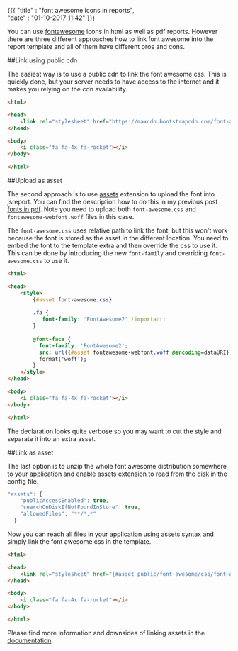 ﻿{{{
    "title"    : "font awesome icons in reports",	   
    "date"     : "01-10-2017 11:42"	
}}}

You can use [fontawesome](http://fontawesome.io/) icons in html as well as pdf reports. However there are three different approaches how to link font awesome into the report template and all of them have different pros and cons. 

##Link using public cdn

The easiest way is to use a public cdn to link the font awesome css. This is quickly done, but your server needs to have access to the internet and it makes you relying on the cdn availability.

```html
<html>

<head>
    <link rel="stylesheet" href="https://maxcdn.bootstrapcdn.com/font-awesome/4.7.0/css/font-awesome.min.css">
</head>

<body>
    <i class="fa fa-4x fa-rocket"></i>
</body>

</html>
```

##Upload as asset

The second approach is to use [assets](https://jsreport.net/learn/assets) extension to upload the font into jsreport.  You can find the description how to do this in my previous post [fonts in pdf](https://jsreport.net/blog/fonts-in-pdf). Note you need to upload both `font-awesome.css` and `fontawesome-webfont.woff` files in this case. 

The `font-awesome.css` uses relative path to link the font, but this won't work because the font is stored as the asset in the different location. You need to embed the font to the template extra and then override the css to use it. This can be done by introducing the new `font-family` and overriding `font-awesome.css` to use it.
```html
<html>

<head>
    <style>
        {#asset font-awesome.css}
        
        .fa {
           font-family: 'FontAwesome2' !important; 
        }
        
        @font-face {
          font-family: 'FontAwesome2';
          src: url({#asset fontawesome-webfont.woff @encoding=dataURI});
          format('woff');
        }
    </style>
</head>

<body>
    <i class="fa fa-4x fa-rocket"></i>
</body>

</html>
```

The declaration looks quite verbose so you may want to cut the style and separate it into an extra asset.

##Link as asset

The last option is to unzip the whole font awesome distribution somewhere to your application and enable assets extension to read from the disk in the config file.

```js
"assets": {
    "publicAccessEnabled": true,
    "searchOnDiskIfNotFoundInStore": true,
    "allowedFiles": "**/*.*"
  }
```

Now you can reach all files in your application using assets syntax and simply link the font awesome css in the template. 

```html
<html>

<head>
    <link rel="stylesheet" href="{#asset public/font-awesome/css/font-awesome.min.css @encoding=link}">
</head>

<body>
    <i class="fa fa-4x fa-rocket"></i>
</body>

</html>
```

Please find more information and downsides of linking assets in the [documentation](https://jsreport.net/learn/assets#embedding-assets-as-links).